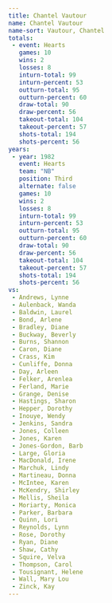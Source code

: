 ```yaml
---
title: Chantel Vautour
name: Chantel Vautour
name-sort: Vautour, Chantel
totals:
 - event: Hearts
   games: 10
   wins: 2
   losses: 8
   inturn-total: 99
   inturn-percent: 53
   outturn-total: 95
   outturn-percent: 60
   draw-total: 90
   draw-percent: 56
   takeout-total: 104
   takeout-percent: 57
   shots-total: 194
   shots-percent: 56
years:
 - year: 1982
   event: Hearts
   team: "NB"
   position: Third
   alternate: false
   games: 10
   wins: 2
   losses: 8
   inturn-total: 99
   inturn-percent: 53
   outturn-total: 95
   outturn-percent: 60
   draw-total: 90
   draw-percent: 56
   takeout-total: 104
   takeout-percent: 57
   shots-total: 194
   shots-percent: 56
vs:
 - Andrews, Lynne
 - Aulenback, Wanda
 - Baldwin, Laurel
 - Bond, Arlene
 - Bradley, Diane
 - Buckway, Beverly
 - Burns, Shannon
 - Caron, Diane
 - Crass, Kim
 - Cunliffe, Donna
 - Day, Arleen
 - Felker, Arenlea
 - Ferland, Marie
 - Grange, Denise
 - Hastings, Sharon
 - Hepper, Dorothy
 - Inouye, Wendy
 - Jenkins, Sandra
 - Jones, Colleen
 - Jones, Karen
 - Jones-Gordon, Barb
 - Large, Gloria
 - MacDonald, Irene
 - Marchuk, Lindy
 - Martineau, Donna
 - McIntee, Karen
 - McKendry, Shirley
 - Mellis, Sheila
 - Moriarty, Monica
 - Parker, Barbara
 - Quinn, Lori
 - Reynolds, Lynn
 - Rose, Dorothy
 - Ryan, Diane
 - Shaw, Cathy
 - Squire, Velva
 - Thompson, Carol
 - Tousignant, Helene
 - Wall, Mary Lou
 - Zinck, Kay
---
```

